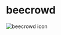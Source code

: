 # beecrowd
![beecrowd icon](https://www.beecrowd.com.br/home/wp-content/uploads/2021/08/beecrowd__roxoHorClean-small-PNG-1.png)
